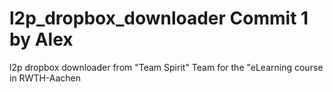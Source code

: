 l2p_dropbox_downloader Commit 1 by Alex
======================
l2p dropbox downloader from "Team Spirit" Team for the "eLearning course in RWTH-Aachen
